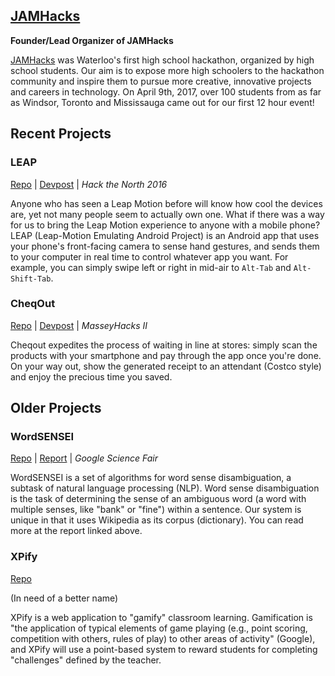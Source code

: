 ## [JAMHacks](http://jamhacks.ca/)

**Founder/Lead Organizer of JAMHacks**

[JAMHacks](http://jamhacks.ca/) was Waterloo's first high school hackathon, organized by high school students. Our aim is to expose more high schoolers to the hackathon community and inspire them to pursue more creative, innovative projects and careers in technology. On April 9th, 2017, over 100 students from as far as Windsor, Toronto and Mississauga came out for our first 12 hour event!

## Recent Projects

### LEAP
[Repo](https://github.com/foleyfactor/LEAP) \| [Devpost](http://devpost.com/software/leap-leapmotion-emulating-android-project) \| *Hack the North 2016*

Anyone who has seen a Leap Motion before will know how cool the devices are, yet not many people seem to actually own one. What if there was a way for us to bring the Leap Motion experience to anyone with a mobile phone?
LEAP (Leap-Motion Emulating Android Project) is an Android app that uses your phone's front-facing camera to sense hand gestures, and sends them to your computer in real time to control whatever app you want. For example, you can simply swipe left or right in mid-air to `Alt-Tab` and `Alt-Shift-Tab`.

### CheqOut
[Repo](https://github.com/foleyfactor/CheqOut) \| [Devpost](http://devpost.com/software/cheqout) \| *MasseyHacks II*

Cheqout expedites the process of waiting in line at stores: simply scan the products with your smartphone and pay through the app once you're done. On your way out, show the generated receipt to an attendant (Costco style) and enjoy the precious time you saved.

## Older Projects
### WordSENSEI

[Repo](https://github.com/ethguo/wordsensei) \| [Report](https://www.googlesciencefair.com/projects/en/2015/46aa6e0f2cb183f8330dd571a93d279e96fe24841fa8404ccd749684df98e37a) \| *Google Science Fair*

WordSENSEI is a set of algorithms for word sense disambiguation, a subtask of natural language processing (NLP). Word sense disambiguation is the task of determining the sense of an ambiguous word (a word with multiple senses, like "bank" or "fine") within a sentence. Our system is unique in that it uses Wikipedia as its corpus (dictionary). You can read more at the report linked above.

### XPify

[Repo](https://github.com/ethguo/xpify)

(In need of a better name)

XPify is a web application to "gamify" classroom learning. Gamification is "the application of typical elements of game playing (e.g., point scoring, competition with others, rules of play) to other areas of activity" (Google), and XPify will use a point-based system to reward students for completing "challenges" defined by the teacher.
